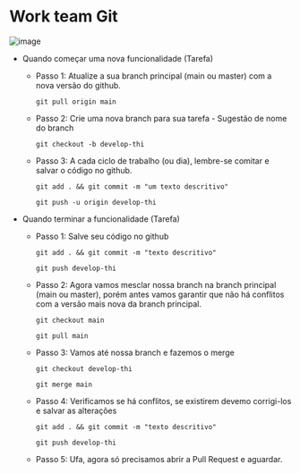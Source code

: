 # Work team Git

![image](https://user-images.githubusercontent.com/50744116/203443744-890a2d10-5c1b-494d-836c-4f16f373d926.png)

- Quando começar uma nova funcionalidade (Tarefa)
    - Passo 1: Atualize a sua branch principal (main ou master) com a nova versão do github.
        
        `git pull origin main`
        
    - Passo 2: Crie uma nova branch para sua tarefa - Sugestão de nome do branch
        
        `git checkout -b develop-thi`
        
    - Passo 3: A cada ciclo de trabalho (ou dia), lembre-se comitar e salvar o código no github.
        
        `git add . && git commit -m "um texto descritivo"`
        
        `git push -u origin develop-thi`
        
- Quando terminar a funcionalidade (Tarefa)
    - Passo 1: Salve seu código no github
        
        `git add . && git commit -m "texto descritivo"`
        
        `git push develop-thi`
        
    - Passo 2: Agora vamos mesclar nossa branch na branch principal (main ou master), porém antes vamos garantir que não há conflitos com a versão mais nova da branch principal.
        
        `git checkout main`
        
        `git pull main`
        
    - Passo 3: Vamos até nossa branch e fazemos o merge
        
        `git checkout develop-thi`
        
        `git merge main`
        
    - Passo 4: Verificamos se há conflitos, se existirem devemo corrigi-los e salvar as alterações
        
        `git add . && git commit -m "texto descritivo"`
        
        `git push develop-thi`
        
    - Passo 5: Ufa, agora só precisamos abrir a Pull Request e aguardar.
